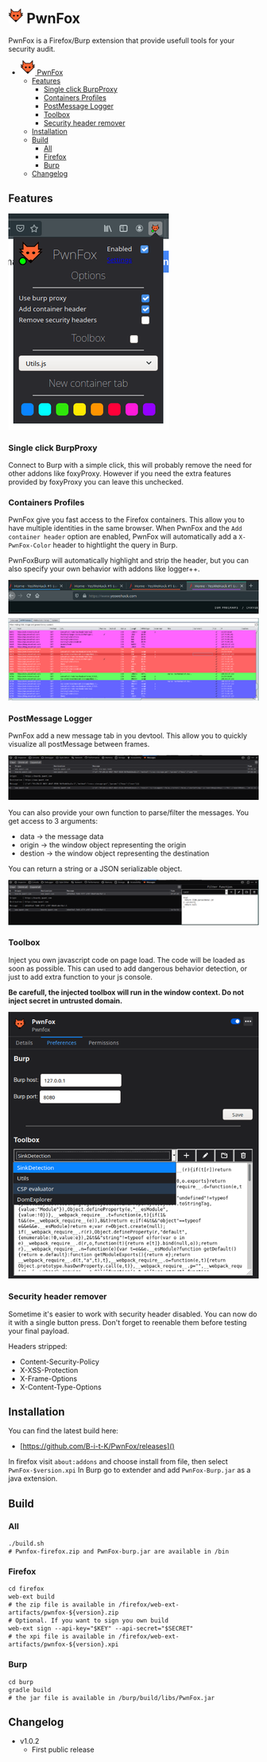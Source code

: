 # <img src="/firefox/icons/icon.svg" width=30> PwnFox

PwnFox is a Firefox/Burp extension that provide usefull tools for your security audit.

- [<img src="/firefox/icons/icon.svg" width=30> PwnFox](#img-srcfirefoxiconsiconsvg-width30-pwnfox)
  - [Features](#features)
    - [Single click BurpProxy](#single-click-burpproxy)
    - [Containers Profiles](#containers-profiles)
    - [PostMessage Logger](#postmessage-logger)
    - [Toolbox](#toolbox)
    - [Security header remover](#security-header-remover)
  - [Installation](#installation)
  - [Build](#build)
    - [All](#all)
    - [Firefox](#firefox)
    - [Burp](#burp)
  - [Changelog](#changelog)


## Features

![popup](/screenshots/popup.png)

### Single click BurpProxy

Connect to Burp with a simple click, this will probably remove the need for other addons like foxyProxy. However if you need the extra features provided by foxyProxy you can leave this unchecked. 

###  Containers Profiles

PwnFox give you fast access to the Firefox containers. This allow you to have multiple identities in the same browser. 
When PwnFox and the `Add container header` option are enabled, PwnFox will automatically add a `X-PwnFox-Color` header to hightlight the query in Burp.

PwnFoxBurp will automatically highlight and strip the header, but you can also specify your own behavior with addons like logger++.

![tabs](/screenshots/tabs.png)
![burp](/screenshots/burp.png)



### PostMessage Logger

PwnFox add a new message tab in you devtool. This allow you to quickly visualize all postMessage between frames.

![](/screenshots/post-single.png)

You can also provide your own function to parse/filter the messages.
You get access to 3 arguments:
 * data -> the message data
 * origin -> the window object representing the origin
 * destion -> the window object representing the destination

You can return a string or a JSON serializable object.

![](/screenshots/post-dual.png)


### Toolbox

Inject you own javascript code on page load. The code will be loaded as soon as possible. This can used to add dangerous behavior detection, or just to add extra function to your js console.

**Be carefull, the injected toolbox will run in the window context. Do not inject secret in untrusted domain.**


![settings](/screenshots/settings.png)


### Security header remover

Sometime it's easier to work with security header disabled. You can now do it with a single button press. Don't forget to reenable them before testing your final payload.

Headers stripped:
* Content-Security-Policy
* X-XSS-Protection
* X-Frame-Options
* X-Content-Type-Options

## Installation

You can find the latest build here:
* [https://github.com/B-i-t-K/PwnFox/releases]()

In firefox visit `about:addons` and choose install from file, then select `PwnFox-$version.xpi`
In Burp go to extender and add `PwnFox-Burp.jar` as a java extension.

## Build

### All
```shell
./build.sh
# Pwnfox-firefox.zip and PwnFox-burp.jar are available in /bin
```

### Firefox

```shell
cd firefox
web-ext build
# the zip file is available in /firefox/web-ext-artifacts/pwnfox-${version}.zip
# Optional. If you want to sign you own build
web-ext sign --api-key="$KEY" --api-secret="$SECRET"
# the xpi file is available in /firefox/web-ext-artifacts/pwnfox-${version}.xpi

```
### Burp

```shell
cd burp
gradle build
# the jar file is available in /burp/build/libs/PwnFox.jar
```

## Changelog

* v1.0.2
  * First public release

